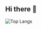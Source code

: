 ## Hi there 👋

![Top Langs](https://github-readme-stats.vercel.app/api/top-langs/?username=wild-w&layout=compact)
